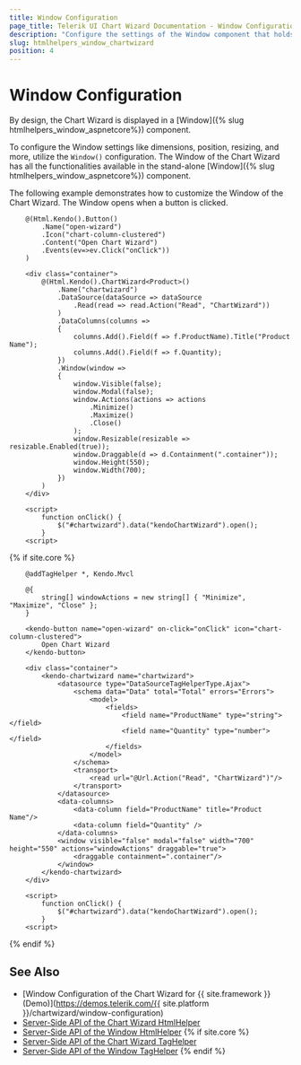 ```yaml
---
title: Window Configuration
page_title: Telerik UI Chart Wizard Documentation - Window Configuration
description: "Configure the settings of the Window component that holds the Telerik UI for {{ site.framework }} Chart Wizard."
slug: htmlhelpers_window_chartwizard
position: 4
---
```


# Window Configuration

By design, the Chart Wizard is displayed in a [Window]({% slug htmlhelpers_window_aspnetcore%}) component. 

To configure the Window settings like dimensions, position, resizing, and more, utilize the `Window()` configuration. The Window of the Chart Wizard has all the functionalities available in the stand-alone [Window]({% slug htmlhelpers_window_aspnetcore%}) component.

The following example demonstrates how to customize the Window of the Chart Wizard. The Window opens when a button is clicked.

```HtmlHelper
    @(Html.Kendo().Button()
        .Name("open-wizard")
        .Icon("chart-column-clustered")
        .Content("Open Chart Wizard")
        .Events(ev=>ev.Click("onClick"))
    )

    <div class="container">
        @(Html.Kendo().ChartWizard<Product>()
            .Name("chartwizard")
            .DataSource(dataSource => dataSource
                .Read(read => read.Action("Read", "ChartWizard"))
            )
            .DataColumns(columns =>
            {
                columns.Add().Field(f => f.ProductName).Title("Product Name");
                columns.Add().Field(f => f.Quantity);
            })
            .Window(window =>
            {
                window.Visible(false);
                window.Modal(false);
                window.Actions(actions => actions
                    .Minimize()
                    .Maximize()
                    .Close()
                );
                window.Resizable(resizable => resizable.Enabled(true));
                window.Draggable(d => d.Containment(".container"));
                window.Height(550);
                window.Width(700);
            })
        )
    </div>

    <script>
        function onClick() {
            $("#chartwizard").data("kendoChartWizard").open();
        }
    <script>
```
{% if site.core %}
```TagHelper
    @addTagHelper *, Kendo.Mvcl

    @{
        string[] windowActions = new string[] { "Minimize", "Maximize", "Close" };
    }

    <kendo-button name="open-wizard" on-click="onClick" icon="chart-column-clustered">
        Open Chart Wizard
    </kendo-button>

    <div class="container">
        <kendo-chartwizard name="chartwizard">
            <datasource type="DataSourceTagHelperType.Ajax">
                <schema data="Data" total="Total" errors="Errors">
                    <model>
                        <fields>
                            <field name="ProductName" type="string"></field>
                            <field name="Quantity" type="number"></field>
                        </fields>
                    </model>
                </schema>
                <transport>
                    <read url="@Url.Action("Read", "ChartWizard")"/>
                </transport>
            </datasource>
            <data-columns>
                <data-column field="ProductName" title="Product Name"/>
                <data-column field="Quantity" />
            </data-columns>
            <window visible="false" modal="false" width="700" height="550" actions="windowActions" draggable="true">
                <draggable containment=".container"/>
            </window>
        </kendo-chartwizard>
    </div>

    <script>
        function onClick() {
            $("#chartwizard").data("kendoChartWizard").open();
        }
    <script>
```
{% endif %}

## See Also

* [Window Configuration of the Chart Wizard for {{ site.framework }} (Demo)](https://demos.telerik.com/{{ site.platform }}/chartwizard/window-configuration)
* [Server-Side API of the Chart Wizard HtmlHelper](/api/chartwizard)
* [Server-Side API of the Window HtmlHelper](/api/window)
{% if site.core %}
* [Server-Side API of the Chart Wizard TagHelper](/api/taghelpers/chartwizard)
* [Server-Side API of the Window TagHelper](/api/taghelpers/window)
{% endif %}